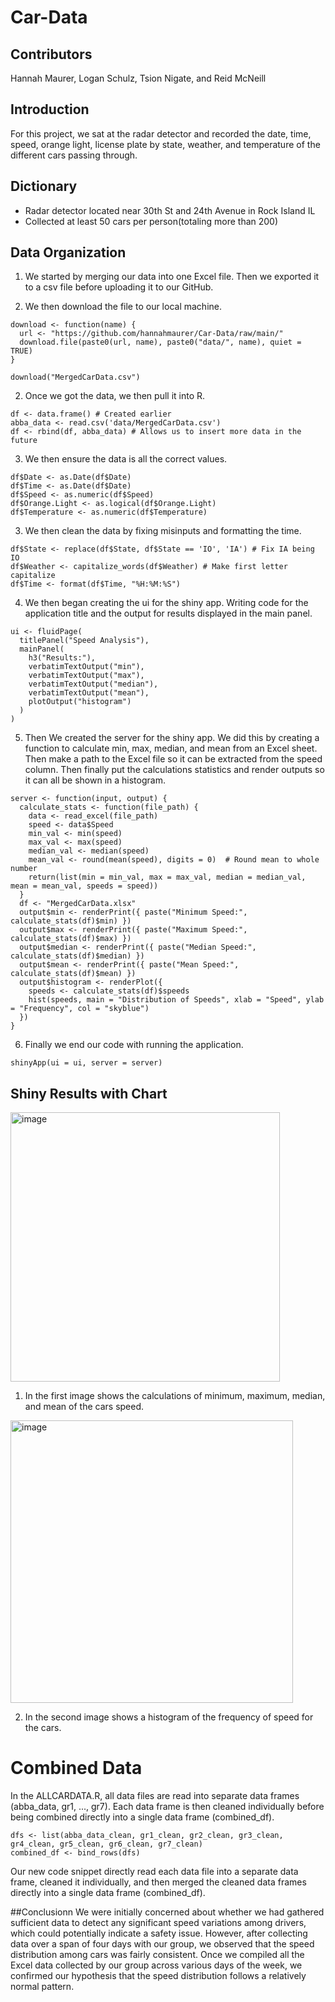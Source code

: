 # Car-Data
## Contributors
Hannah Maurer, Logan Schulz, Tsion Nigate, and Reid McNeill
## Introduction
For this project, we sat at the radar detector and recorded the date, time, speed, orange light, license plate by state, weather, and temperature of the different cars passing through. 
## Dictionary
- Radar detector located near 30th St and 24th Avenue in Rock Island IL
- Collected at least 50 cars per person(totaling more than 200)
## Data Organization
1. We started by merging our data into one Excel file. Then we exported it to a csv file before uploading it to our GitHub. 

2. We then download the file to our local machine. 

```
download <- function(name) {
  url <- "https://github.com/hannahmaurer/Car-Data/raw/main/"
  download.file(paste0(url, name), paste0("data/", name), quiet = TRUE)
}

download("MergedCarData.csv")
```
  
2. Once we got the data, we then pull it into R. 

```
df <- data.frame() # Created earlier
abba_data <- read.csv('data/MergedCarData.csv')
df <- rbind(df, abba_data) # Allows us to insert more data in the future
```

3. We then ensure the data is all the correct values.

```
df$Date <- as.Date(df$Date)
df$Time <- as.Date(df$Date)
df$Speed <- as.numeric(df$Speed)
df$Orange.Light <- as.logical(df$Orange.Light)
df$Temperature <- as.numeric(df$Temperature)
```

3. We then clean the data by fixing misinputs and formatting the time. 

```
df$State <- replace(df$State, df$State == 'IO', 'IA') # Fix IA being IO
df$Weather <- capitalize_words(df$Weather) # Make first letter capitalize
df$Time <- format(df$Time, "%H:%M:%S")
```

4. We then began creating the ui for the shiny app. Writing code for the application title and the output for results displayed in the main panel.

```
ui <- fluidPage(
  titlePanel("Speed Analysis"),
  mainPanel(
    h3("Results:"),
    verbatimTextOutput("min"),
    verbatimTextOutput("max"),
    verbatimTextOutput("median"),
    verbatimTextOutput("mean"),
    plotOutput("histogram")
  )
)
```

5. Then We created the server for the shiny app. We did this by creating a function to calculate min, max, median, and mean from an Excel sheet. Then make a path to the Excel file so it can be extracted from the speed column. Then finally put the calculations statistics and render outputs so it can all be shown in a histogram. 

```
server <- function(input, output) {
  calculate_stats <- function(file_path) {
    data <- read_excel(file_path)
    speed <- data$Speed
    min_val <- min(speed)
    max_val <- max(speed)
    median_val <- median(speed)
    mean_val <- round(mean(speed), digits = 0)  # Round mean to whole number
    return(list(min = min_val, max = max_val, median = median_val, mean = mean_val, speeds = speed))
  }
  df <- "MergedCarData.xlsx"
  output$min <- renderPrint({ paste("Minimum Speed:", calculate_stats(df)$min) })
  output$max <- renderPrint({ paste("Maximum Speed:", calculate_stats(df)$max) })
  output$median <- renderPrint({ paste("Median Speed:", calculate_stats(df)$median) })
  output$mean <- renderPrint({ paste("Mean Speed:", calculate_stats(df)$mean) })
  output$histogram <- renderPlot({
    speeds <- calculate_stats(df)$speeds
    hist(speeds, main = "Distribution of Speeds", xlab = "Speed", ylab = "Frequency", col = "skyblue")
  })
}
```

6. Finally we end our code with running the application.

`shinyApp(ui = ui, server = server)`

## Shiny Results with Chart
<img width="431" alt="image" src="https://github.com/hannahmaurer/Car-Data/assets/159860800/3f82d14a-b2eb-47ba-9ecf-d47e65f876b1">

1. In the first image shows the calculations of minimum, maximum, median, and mean of the cars speed.

<img width="452" alt="image" src="https://github.com/hannahmaurer/Car-Data/assets/159860800/0ddfa977-676a-4858-abcb-543d5b2f6445">

2. In the second image shows a histogram of the frequency of speed for the cars.

# Combined Data 
In the ALLCARDATA.R, all data files are read into separate data frames (abba_data, gr1, ..., gr7). 
Each data frame is then cleaned individually before being combined directly into a single data frame (combined_df).
```
dfs <- list(abba_data_clean, gr1_clean, gr2_clean, gr3_clean, gr4_clean, gr5_clean, gr6_clean, gr7_clean)
combined_df <- bind_rows(dfs)
```
Our new code snippet directly read each data file into a separate data frame, cleaned it individually, and then merged the cleaned data frames directly into a single data frame (combined_df). 


##Conclusionn 
We were initially concerned about whether we had gathered sufficient data to detect any significant speed variations among drivers, which could potentially indicate a safety issue. However, after collecting data over a span of four days with our group, we observed that the speed distribution among cars was fairly consistent. Once we compiled all the Excel data collected by our group across various days of the week, we confirmed our hypothesis that the speed distribution follows a relatively normal pattern.
